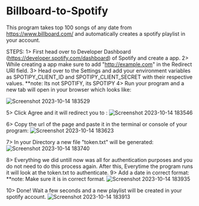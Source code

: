 # Billboard-to-Spotify

This program takes top 100 songs of any date from https://www.billboard.com/ and automatically creates a spotify playlist in your account.

STEPS:
1> First head over to Developer Dashboard (https://developer.spotify.com/dashboard) of Spotify and create a app.
2> While creating a app make sure to add "http://example.com" in the Redirect URI field.
3> Head over to the Settings and add your environment variables as SPOTIPY_CLIENT_ID and SPOTIPY_CLIENT_SECRET with their respective values.
   **note: Its not SPOTIFY, its SPOTIPY
4> Run your program and a new tab will open in your browser which looks like:


![Screenshot 2023-10-14 183529](https://github.com/rishichop/Billboard-to-Spotify/assets/84148892/cfa83918-9786-473e-8af2-9958c992ddbb)


5> Click Agree and it will redirect you to :
![Screenshot 2023-10-14 183546](https://github.com/rishichop/Billboard-to-Spotify/assets/84148892/a6fc8cdb-19fa-4640-80d4-534abda7b137)


6> Copy the url of the page and paste it in the terminal or console of your program:
![Screenshot 2023-10-14 183623](https://github.com/rishichop/Billboard-to-Spotify/assets/84148892/1d7b864a-1607-48b3-b7e3-a4f4af4c6468)


7> In your Directory a new file "token.txt" will be generated:
![Screenshot 2023-10-14 183740](https://github.com/rishichop/Billboard-to-Spotify/assets/84148892/bb7a0d4b-030c-4fc0-ab1d-7dc354061fd8)


8> Everything we did untill now was all for authentication purposes and you do not need to do this process again. After this, Everytime the program runs it will look at the token.txt to authenticate.
9> Add a date in correct format:
   **note: Make sure it is in correct format.
![Screenshot 2023-10-14 183935](https://github.com/rishichop/Billboard-to-Spotify/assets/84148892/ecb91d2c-61cf-49e0-b8aa-353394132ac5)


10> Done! Wait a few seconds and a new playlist will be created in your spotify account.
![Screenshot 2023-10-14 183913](https://github.com/rishichop/Billboard-to-Spotify/assets/84148892/4c7832db-ade1-448d-9f59-e5558a9bc353)
